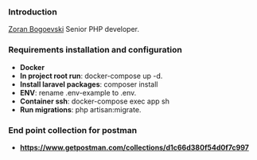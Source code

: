 ### Introduction

[Zoran Bogoevski](https://www.github.com/kalimeromk)
Senior PHP developer.

### Requirements installation and configuration

* **Docker**
* **In project root run**: docker-compose up -d.
* **Install laravel packages**: composer install
* **ENV**: rename .env-example to .env.
* **Container ssh**: docker-compose exec app sh
* **Run migrations**: php artisan:migrate.

### End point collection for postman

* **https://www.getpostman.com/collections/d1c66d380f54d0f7c997**

